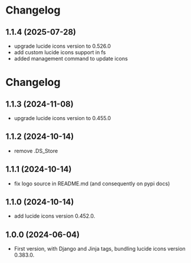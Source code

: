 # Changelog
## 1.1.4 (2025-07-28)

* upgrade lucide icons version to 0.526.0
* add custom lucide icons support in fs
* added management command to update icons

# Changelog
## 1.1.3 (2024-11-08)

* upgrade lucide icons version to 0.455.0

## 1.1.2 (2024-10-14)

* remove .DS_Store

## 1.1.1 (2024-10-14)

* fix logo source in README.md (and consequently on pypi docs)

## 1.1.0 (2024-10-14)

* add lucide icons version 0.452.0.

## 1.0.0 (2024-06-04)

* First version, with Django and Jinja tags, bundling lucide icons version 0.383.0.
